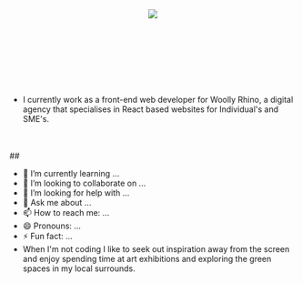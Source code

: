 


<header style="text-align: center"> 

  <img src="https://capsule-render.vercel.app/api?&animation=fadeIn&type=wave&color=gradient&height=400"  />

  <div style="margin-top: -180px">
    <h1 style="font-weight: 600">Hello, I'm Elizabeth</h1>
    <h4 style="margin-top: -15px">A Front-end Developer in Bristol, UK<h3>
  </div>

  

</header>







<div style="margin-top: 150px">


- I currently work as a front-end web developer for Woolly Rhino, a digital agency that specialises in React based websites for Individual's and SME's. 


</br>
</br>
##

- 🌱 I’m currently learning ...
- 👯 I’m looking to collaborate on ...
- 🤔 I’m looking for help with ...
- 💬 Ask me about ...
- 📫 How to reach me: ...
- 😄 Pronouns: ...
- ⚡ Fun fact: ...
- When I'm not coding I like to seek out inspiration away from the screen and enjoy spending time at art exhibitions and exploring the green spaces in my local surrounds. 
</div>
